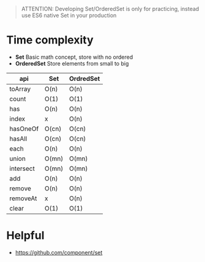 > ATTENTION: Developing Set/OrderedSet is only for practicing, instead use ES6 native Set in your production

# Time complexity
- **Set** Basic math concept, store with no ordered
- **OrderedSet**  Store elements from small to big

api      |Set   |OrdredSet
---------|------|---------
toArray  |O(n)  |O(n)
count    |O(1)  |O(1)
has      |O(n)  |O(n)
index    |x     |O(n)
hasOneOf |O(cn) |O(cn)
hasAll   |O(cn) |O(cn)
each     |O(n)  |O(n)
union    |O(mn) |O(mn)
intersect|O(mn) |O(mn)
add      |O(n)  |O(n)
remove   |O(n)  |O(n)
removeAt |x     |O(n)
clear    |O(1)  |O(1)

# Helpful
- https://github.com/component/set